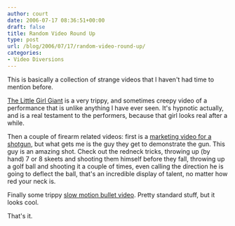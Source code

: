 ```yaml
---
author: court
date: 2006-07-17 08:36:51+00:00
draft: false
title: Random Video Round Up
type: post
url: /blog/2006/07/17/random-video-round-up/
categories:
- Video Diversions
---
```


This is basically a collection of strange videos that I haven't had time to mention before.

[The Little Girl Giant](http://www.devilducky.com/media/46655/) is a very trippy, and sometimes creepy video of a performance that is unlike anything I have ever seen.  It's hypnotic actually, and is a real testament to the performers, because that girl looks real after a while.

Then a couple of firearm related videos: first is a [marketing video for a shotgun](http://www.youtube.com/watch?v=B6bKbqSdNEc), but what gets me is the guy they get to demonstrate the gun.  This guy is an amazing shot.  Check out the redneck tricks, throwing up (by hand) 7 or 8 skeets and shooting them himself before they fall, throwing up a golf ball and shooting it a couple of times, even calling the direction he is going to deflect the ball, that's an incredible display of talent, no matter how red your neck is.

Finally some trippy [slow motion bullet video](http://video.google.com/videoplay?docid=7348957552702964257).  Pretty standard stuff, but it looks cool.

That's it.

